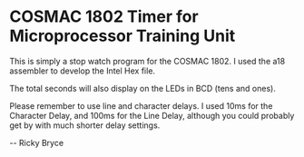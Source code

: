 <h1>COSMAC 1802 Timer for Microprocessor Training Unit</h1>
<p>This is simply a stop watch program for the COSMAC 1802.  I used the a18 assembler to develop the Intel Hex file.</p>
<p>The total seconds will also display on the LEDs in BCD (tens and ones).</p>
<p>Please remember to use line and character delays.  I used 10ms for the Character Delay, and 100ms for the Line Delay, 
  although you could probably get by with much shorter delay settings.</p>
  <p> -- Ricky Bryce</p>
